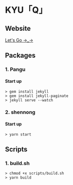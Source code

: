 # KYU「Q」

## Website

[Let's Go →_→](https://kyuch4n.github.io/)

## Packages

### 1. Pangu

#### Start up

```shell
> gem install jekyll
> gem install jekyll-paginate
> jekyll serve --watch
```

### 2. shennong

#### Start up

```shell
> yarn start
```

## Scripts

### 1. build.sh

```shell
> chmod +x scripts/build.sh
> yarn build
```
